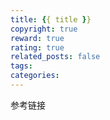 ```yaml
---
title: {{ title }}
copyright: true
reward: true  
rating: true
related_posts: false
tags:
categories:
---
```


<!-- more -->

<div class="reference-linking">参考链接</div>
